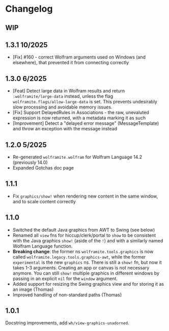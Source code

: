 Changelog
=========

WIP
---

1.3.1 10/2025
-------------

* [Fix] #160 - correct Wolfram arguments used on Windows (and elsewhere), that prevented it from connecting correctly

1.3.0 6/2025
------------
* [Feat] Detect large data in Wolfram results and return `:wolframite/large-data` instead, unless the flag `wolframite.flags/allow-large-data` is set. This prevents undesirably slow processing and avoidable memory issues.
* [Fix] Support DelayedRules in Associations - the raw, unevaluted expression is now returned, with a metadata marking it as such
* [Improvement] Detect a "delayed error message" (MessageTemplate) and throw an exception with the message instead

1.2.0 5/2025
------------

* Re-generated `wolframite.wolfram` for Wolfram Language 14.2 (previously 14.0)
* Expanded Gotchas doc page

1.1.1
-----

* Fix `graphics/show!` when rendering new content in the same window, and to scale content correctly

1.1.0
-----

* Switched the default Java graphics from AWT to Swing (see below)
* Renamed all `view` fns for hiccup/clerk/portal to `show` to be consistent with the Java graphics `show!` (aside of the `!`)
  and with a similarly named Wolfram Language function.
* **Breaking change**: the former ns `wolframite.tools.graphics` is now called `wolframite.legacy.tools.graphics-awt`,
  while the former `experimental` is the new `graphics` ns. There is still a `show!` fn, but now it takes 1-3 arguments.
  Creating an app or canvas is not necessary anymore. You can still `show!` multiple graphics in different windows by
  passing in an explicit `nil` for the `window` argument.
* Added support for resizing the Swing graphics view and for storing it as an image (Thomas)
* Improved handling of non-standard paths (Thomas)

1.0.1
-----
Docstring improvements, add `wh/view-graphics-unadorned`.